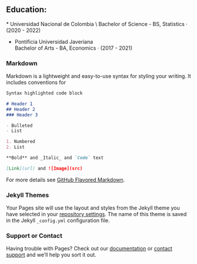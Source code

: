 <script type="text/javascript" src="https://platform.linkedin.com/badges/js/profile.js" async defer></script> </h1>

<h2> Education: </h2>
* Universidad Nacional de Colombia \
  Bachelor of Science - BS, Statistics · (2020 - 2022)

* Pontificia Universidad Javeriana \
  Bachelor of Arts - BA, Economics · (2017 - 2021)

### Markdown

Markdown is a lightweight and easy-to-use syntax for styling your writing. It includes conventions for

```markdown
Syntax highlighted code block

# Header 1
## Header 2
### Header 3

- Bulleted
- List

1. Numbered
2. List

**Bold** and _Italic_ and `Code` text

[Link](url) and ![Image](src)
```

For more details see [GitHub Flavored Markdown](https://guides.github.com/features/mastering-markdown/).

### Jekyll Themes

Your Pages site will use the layout and styles from the Jekyll theme you have selected in your [repository settings](https://github.com/SebastianVela/Web-Page/settings). The name of this theme is saved in the Jekyll `_config.yml` configuration file.

### Support or Contact

Having trouble with Pages? Check out our [documentation](https://docs.github.com/categories/github-pages-basics/) or [contact support](https://support.github.com/contact) and we’ll help you sort it out.
